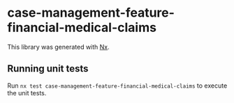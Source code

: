 # case-management-feature-financial-medical-claims

This library was generated with [Nx](https://nx.dev).

## Running unit tests

Run `nx test case-management-feature-financial-medical-claims` to execute the unit tests.
